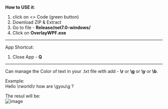 **How to USE it**:
1. click on <> Code (green button)
2. Download ZIP & Extract
3. Go to file - **Release/net7.0-windows/**
4. Click on **OverlayWPF.exe**
__________________________________________________________________________________________________
App Shortcut:
1. Close App - **Q**
__________________________________________________________________________________________________

Can manage the Color of text in your .txt file with add - **\r** or **\g** or **\y** or **\b**.

Example: <br />
Hello \rworld\r how are \gyou\g ?

The resul will be: <br />
![image](https://github.com/mhrubes/Overlay/assets/54173124/f4b46fca-a84b-47f9-9df4-bd1c8e922317)
